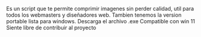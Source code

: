 Es un script que te permite comprimir imagenes sin perder calidad, util para todos los webmasters y diseñadores web.
Tambien tenemos la version portable lista para windows.
Descarga el archivo .exe
Compatible con win 11
Siente libre de contribuir al proyecto 
